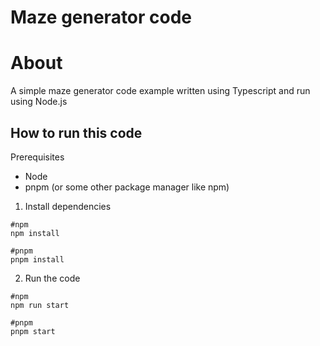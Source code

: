 # Maze generator code

# About

A simple maze generator code example written using Typescript and run using Node.js 

## How to run this code

Prerequisites
- Node
- pnpm (or some other package manager like npm)

1. Install dependencies

```
#npm
npm install

#pnpm
pnpm install
```

2. Run the code

```
#npm
npm run start

#pnpm
pnpm start
```

